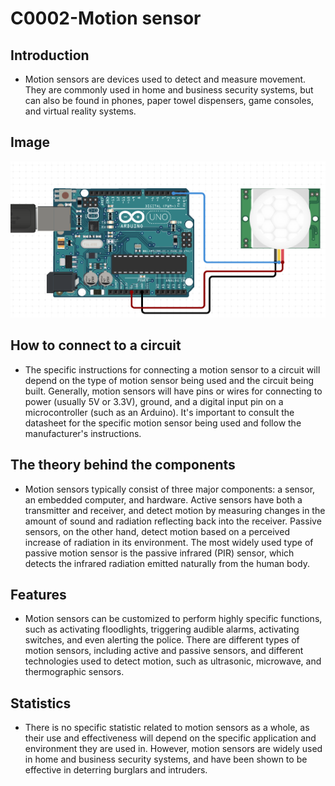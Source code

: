 # C0002-Motion sensor

## Introduction

- Motion sensors are devices used to detect and measure movement. They are commonly used in home and business security systems, but can also be found in phones, paper towel dispensers, game consoles, and virtual reality systems.

## Image

![Imge](IMG/IMG.png)

## How to connect to a circuit

- The specific instructions for connecting a motion sensor to a circuit will depend on the type of motion sensor being used and the circuit being built. Generally, motion sensors will have pins or wires for connecting to power (usually 5V or 3.3V), ground, and a digital input pin on a microcontroller (such as an Arduino). It's important to consult the datasheet for the specific motion sensor being used and follow the manufacturer's instructions.

## The theory behind the components

- Motion sensors typically consist of three major components: a sensor, an embedded computer, and hardware. Active sensors have both a transmitter and receiver, and detect motion by measuring changes in the amount of sound and radiation reflecting back into the receiver. Passive sensors, on the other hand, detect motion based on a perceived increase of radiation in its environment. The most widely used type of passive motion sensor is the passive infrared (PIR) sensor, which detects the infrared radiation emitted naturally from the human body.

## Features

- Motion sensors can be customized to perform highly specific functions, such as activating floodlights, triggering audible alarms, activating switches, and even alerting the police. There are different types of motion sensors, including active and passive sensors, and different technologies used to detect motion, such as ultrasonic, microwave, and thermographic sensors.

## Statistics

- There is no specific statistic related to motion sensors as a whole, as their use and effectiveness will depend on the specific application and environment they are used in. However, motion sensors are widely used in home and business security systems, and have been shown to be effective in deterring burglars and intruders.
